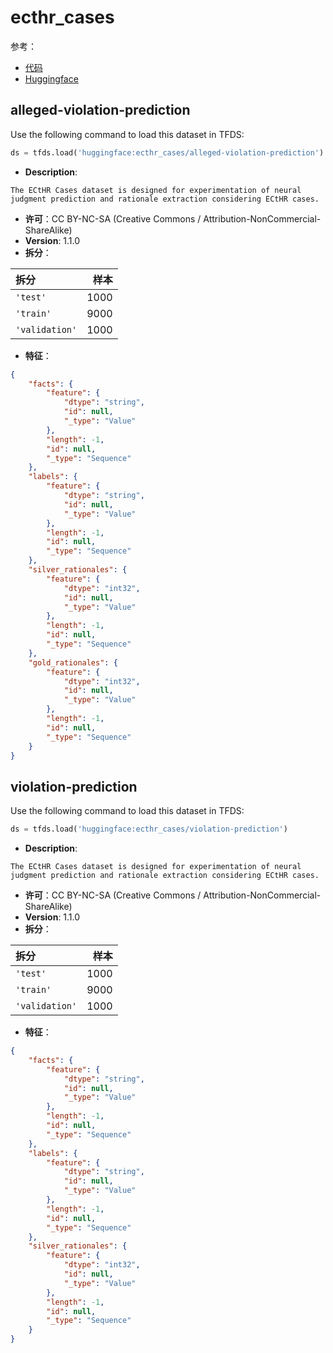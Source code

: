 # ecthr_cases

参考：

- [代码](https://github.com/huggingface/datasets/blob/master/datasets/ecthr_cases)
- [Huggingface](https://huggingface.co/datasets/ecthr_cases)

## alleged-violation-prediction

Use the following command to load this dataset in TFDS:

```python
ds = tfds.load('huggingface:ecthr_cases/alleged-violation-prediction')
```

- **Description**:

```
The ECtHR Cases dataset is designed for experimentation of neural judgment prediction and rationale extraction considering ECtHR cases.
```

- **许可**：CC BY-NC-SA (Creative Commons / Attribution-NonCommercial-ShareAlike)
- **Version**: 1.1.0
- **拆分**：

拆分 | 样本
:-- | --:
`'test'` | 1000
`'train'` | 9000
`'validation'` | 1000

- **特征**：

```json
{
    "facts": {
        "feature": {
            "dtype": "string",
            "id": null,
            "_type": "Value"
        },
        "length": -1,
        "id": null,
        "_type": "Sequence"
    },
    "labels": {
        "feature": {
            "dtype": "string",
            "id": null,
            "_type": "Value"
        },
        "length": -1,
        "id": null,
        "_type": "Sequence"
    },
    "silver_rationales": {
        "feature": {
            "dtype": "int32",
            "id": null,
            "_type": "Value"
        },
        "length": -1,
        "id": null,
        "_type": "Sequence"
    },
    "gold_rationales": {
        "feature": {
            "dtype": "int32",
            "id": null,
            "_type": "Value"
        },
        "length": -1,
        "id": null,
        "_type": "Sequence"
    }
}
```

## violation-prediction

Use the following command to load this dataset in TFDS:

```python
ds = tfds.load('huggingface:ecthr_cases/violation-prediction')
```

- **Description**:

```
The ECtHR Cases dataset is designed for experimentation of neural judgment prediction and rationale extraction considering ECtHR cases.
```

- **许可**：CC BY-NC-SA (Creative Commons / Attribution-NonCommercial-ShareAlike)
- **Version**: 1.1.0
- **拆分**：

拆分 | 样本
:-- | --:
`'test'` | 1000
`'train'` | 9000
`'validation'` | 1000

- **特征**：

```json
{
    "facts": {
        "feature": {
            "dtype": "string",
            "id": null,
            "_type": "Value"
        },
        "length": -1,
        "id": null,
        "_type": "Sequence"
    },
    "labels": {
        "feature": {
            "dtype": "string",
            "id": null,
            "_type": "Value"
        },
        "length": -1,
        "id": null,
        "_type": "Sequence"
    },
    "silver_rationales": {
        "feature": {
            "dtype": "int32",
            "id": null,
            "_type": "Value"
        },
        "length": -1,
        "id": null,
        "_type": "Sequence"
    }
}
```
